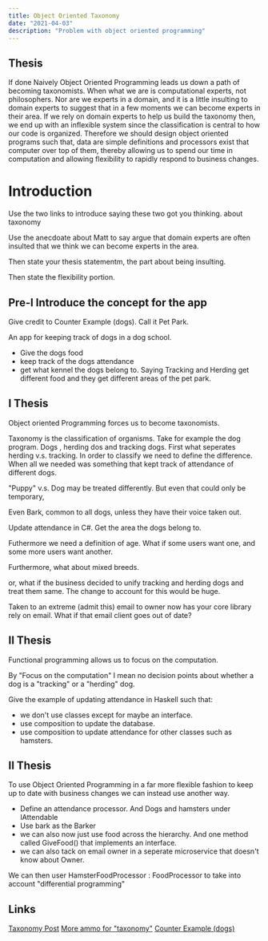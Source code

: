 ```yaml
---
title: Object Oriented Taxonomy
date: "2021-04-03"
description: "Problem with object oriented programming"
---
```


## Thesis

If done Naively Object Oriented Programming leads us down a path of becoming taxonomists. When what we are is computational experts, not
philosophers. Nor are we experts in a domain, and it is a little insulting to domain experts to suggest that in a few moments we can
become experts in their area. If we rely on domain experts to help us build the taxonomy then, we end up with an inflexible system since 
the classification is central to how our code is organized.
 Therefore we should design object oriented programs such that, data are simple definitions and processors 
exist that computer over top of them, thereby allowing us to spend our time in computation and allowing flexibility to rapidly respond to business
changes.

# Introduction

Use the two links to introduce saying these two got you thinking. about taxonomy

Use the anecdoate about Matt to say argue that domain experts are often insulted
that we think we can become experts in the area.

Then state your thesis statementm, the part about being insulting.

Then state the flexibility portion.

## Pre-I Introduce the concept for the app
Give credit to Counter Example (dogs). Call it Pet Park.

An app for keeping track of dogs in a dog school.
- Give the dogs food
- keep track of the dogs attendance
- get what kennel the dogs belong to. Saying Tracking and Herding get different food and they get different areas of the pet park.

## I Thesis
Object oriented Programming forces us to become taxonomists.

Taxonomy is the classification of organisms. Take for example the dog program. Dogs , herding dos and tracking dogs. First what seperates herding
v.s. tracking. In order to classify we need to define the difference. When all we needed was something that kept track of attendance of different dogs.

"Puppy" v.s. Dog may be treated differently. But even that could only be temporary,

Even Bark, common to all dogs, unless they have their voice taken out. 

Update attendance in C#. Get the area the dogs belong to.

Futhermore we need a definition of age. What if some users want one, and some more users want another.

Furthermore, what about mixed breeds.

or, what if the business decided to unify tracking and herding dogs and treat them same. The change to account for this would be huge.

Taken to an extreme (admit this) email to owner now has your core library rely on email. What if that email client goes out of date?

## II Thesis
Functional programming allows us to focus on the computation.

By "Focus on the computation" I mean no decision points about whether a dog is a "tracking" or a "herding" dog.

Give the example of updating attendance in Haskell such that:
- we don't use classes except for maybe an interface.
- use composition to update the database.
- use composition to update attendance for other classes such as hamsters.


## II Thesis
To use Object Oriented Programming in a far more flexible fashion to keep up to date with business changes we can instead use another way.

- Define an attendance processor. And Dogs and hamsters under IAttendable
- Use bark as the Barker
- we can also now just use food across the hierarchy. And one method called GiveFood() that implements an interface.
- we can also tack on email owner in a seperate microservice that doesn't know about Owner.

We can then user HamsterFoodProcessor : FoodProcessor to take into account "differential programming"



## Links
<A href="https://medium.com/machine-words/the-rise-and-fall-of-object-oriented-programming-d67078f970e2">Taxonomy Post</a>
<A href="https://towardsdatascience.com/imagining-the-world-in-terms-of-classes-and-objects-fe04833a788c">More ammo for "taxonomy"</a>
<a href="https://www.educative.io/blog/object-oriented-programming">Counter Example (dogs)</a>
